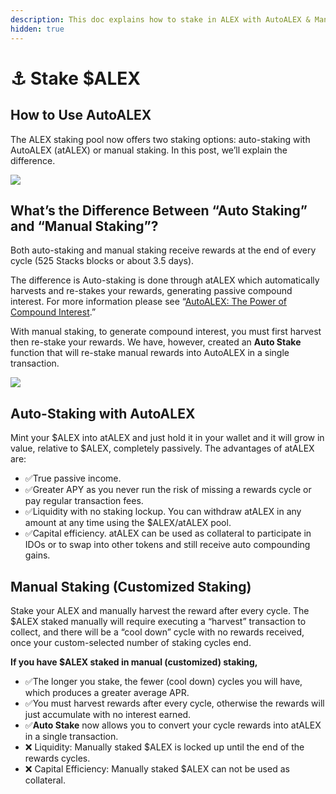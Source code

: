 ```yaml
---
description: This doc explains how to stake in ALEX with AutoALEX & Manual Staking option.
hidden: true
---
```


# ⚓ Stake $ALEX

## How to Use AutoALEX

The ALEX staking pool now offers two staking options: auto-staking with AutoALEX (atALEX) or manual staking. In this post, we’ll explain the difference.

![](https://miro.medium.com/max/954/1\*rP1nqQfdMsIWD\_jguptfMg.png)

## What’s the Difference Between “Auto Staking” and “Manual Staking”? <a href="#id-1aad" id="id-1aad"></a>

Both auto-staking and manual staking receive rewards at the end of every cycle (525 Stacks blocks or about 3.5 days).

The difference is Auto-staking is done through atALEX which automatically harvests and re-stakes your rewards, generating passive compound interest. For more information please see “[AutoALEX: The Power of Compound Interest](https://medium.com/alexgobtc/autoalex-the-power-of-compound-interest-eedb2b8535c5).”

With manual staking, to generate compound interest, you must first harvest then re-stake your rewards. We have, however, created an **Auto Stake** function that will re-stake manual rewards into AutoALEX in a single transaction.

![](https://miro.medium.com/max/1400/1\*KykQ83013jwS9KiiV\_cayw.png)

## Auto-Staking with AutoALEX <a href="#id-82c0" id="id-82c0"></a>

Mint your $ALEX into atALEX and just hold it in your wallet and it will grow in value, relative to $ALEX, completely passively. The advantages of atALEX are:

* ✅True passive income.
* ✅Greater APY as you never run the risk of missing a rewards cycle or pay regular transaction fees.
* ✅Liquidity with no staking lockup. You can withdraw atALEX in any amount at any time using the $ALEX/atALEX pool.
* ✅Capital efficiency. atALEX can be used as collateral to participate in IDOs or to swap into other tokens and still receive auto compounding gains.

## Manual Staking (Customized Staking) <a href="#id-92b7" id="id-92b7"></a>

Stake your ALEX and manually harvest the reward after every cycle. The $ALEX staked manually will require executing a “harvest” transaction to collect, and there will be a “cool down” cycle with no rewards received, once your custom-selected number of staking cycles end.

**If you have $ALEX staked in manual (customized) staking,**

* ✅The longer you stake, the fewer (cool down) cycles you will have, which produces a greater average APR.
* ✅You must harvest rewards after every cycle, otherwise the rewards will just accumulate with no interest earned.
* ✅**Auto Stake** now allows you to convert your cycle rewards into atALEX in a single transaction.
* ❌ Liquidity: Manually staked $ALEX is locked up until the end of the rewards cycles.
* ❌ Capital Efficiency: Manually staked $ALEX can not be used as collateral.
